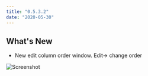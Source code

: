 ```yaml
---
title: "0.5.3.2"
date: "2020-05-30"
---
```


## What's New

- New edit column order window. Edit-> change order

![Screenshot](/images/updates/83/screenshot.png)